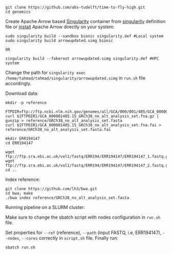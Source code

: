     git clone https://github.com/abs-tudelft/time-to-fly-high.git 
    cd genomics

Create Apache Arrow based [Singularity](https://sylabs.io/guides/3.0/user-guide/installation.html) container from [singularity](https://github.com/abs-tudelft/time-to-fly-high/blob/main/genomics/singularity.def) definition file or [install](https://arrow.apache.org/install/) Apache Arrow directly on your system:

    sudo singularity build --sandbox bionic singularity.def #Local system
    sudo singularity build arrowupdated.simg bionic
    
    OR
    
    singularity build --fakeroot arrowupdated.simg singularity.def #HPC system
    
Change the path for `singularity exec /home/tahmad/tahmad/singularity/arrowupdated.simg` in `run.sh` file accordingly. 

Download data:

    mkdir -p reference

    FTPDIR=ftp://ftp.ncbi.nlm.nih.gov/genomes/all/GCA/000/001/405/GCA_000001405.15_GRCh38/seqs_for_alignment_pipelines.ucsc_ids
    curl ${FTPDIR}/GCA_000001405.15_GRCh38_no_alt_analysis_set.fna.gz | gunzip > reference/GRCh38_no_alt_analysis_set.fasta
    curl ${FTPDIR}/GCA_000001405.15_GRCh38_no_alt_analysis_set.fna.fai > reference/GRCh38_no_alt_analysis_set.fasta.fai

    mkdir ERR194147
    cd ERR194147

    wget ftp://ftp.sra.ebi.ac.uk/vol1/fastq/ERR194/ERR194147/ERR194147_1.fastq.gz
    wget ftp://ftp.sra.ebi.ac.uk/vol1/fastq/ERR194/ERR194147/ERR194147_2.fastq.gz
    cd ..

Index reference:

    git clone https://github.com/lh3/bwa.git
    cd bwa; make
    ./bwa index reference/GRCh38_no_alt_analysis_set.fasta

Running pipeline on a SLURM cluster:

Make sure to change the sbatch script with nodes configuration in `run.sh` file.

Set properties for `--ref` (reference), `--path` (input FASTQ, i.e, ERR194147), `--nodes`, `--cores` correctly in `script.sh` file. Finally run:

    sbatch run.sh
